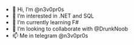 - 👋 Hi, I’m @n3v0pr0s
- 👀 I’m interested in .NET and SQL
- 🌱 I’m currently learning F#
- 💞️ I’m looking to collaborate with @DrunkNoob
- 📫 Me in telegram @n3v0pr0s

<!---
n3v0pr0s/n3v0pr0s is a ✨ special ✨ repository because its `README.md` (this file) appears on your GitHub profile.
You can click the Preview link to take a look at your changes.
--->
